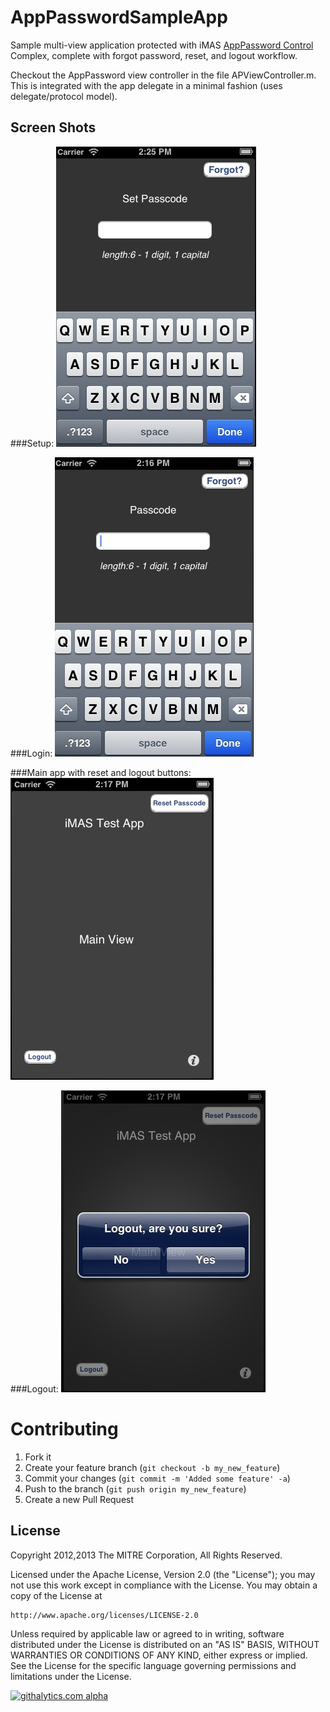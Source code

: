 AppPasswordSampleApp
====================

Sample multi-view application protected with iMAS [AppPassword Control](https://github.com/project-imas/app-password) Complex, 
complete with forgot password, reset, and logout workflow.

Checkout the AppPassword view controller in the file APViewController.m.  This is integrated with the app delegate in a minimal
fashion (uses delegate/protocol model).  

## Screen Shots

###Setup:
![Setup example](readme_images/setup_screen.jpg)

###Login:
![Login example](readme_images/login_screen.jpg)

###Main app with reset and logout buttons:
![Main app with reset and logout buttons](readme_images/main_screen.jpg)

###Logout:
![Logout example](readme_images/logout_screen.jpg)

Contributing
============

1. Fork it
2. Create your feature branch (`git checkout -b my_new_feature`)
3. Commit your changes (`git commit -m 'Added some feature' -a`)
4. Push to the branch (`git push origin my_new_feature`)
5. Create a new Pull Request


License
-------

Copyright 2012,2013 The MITRE Corporation, All Rights Reserved.

Licensed under the Apache License, Version 2.0 (the "License");
you may not use this work except in compliance with the License.
You may obtain a copy of the License at

    http://www.apache.org/licenses/LICENSE-2.0

Unless required by applicable law or agreed to in writing, software
distributed under the License is distributed on an "AS IS" BASIS,
WITHOUT WARRANTIES OR CONDITIONS OF ANY KIND, either express or implied.
See the License for the specific language governing permissions and
limitations under the License.

[![githalytics.com alpha](https://cruel-carlota.pagodabox.com/a968548eaa438ea58b21ea3ecd3262b8 "githalytics.com")](http://githalytics.com/project-imas/AppPasswordSampleApp)


